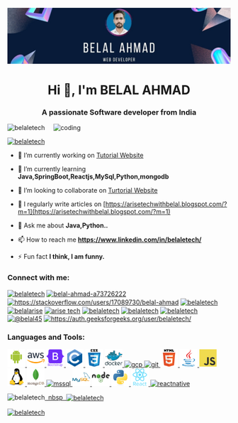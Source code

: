 ![logo](https://github.com/belaletech/belaletech/blob/main/1661613227382.jfif)
<h1 align="center">Hi 👋, I'm BELAL AHMAD</h1>
<h3 align="center">A passionate Software developer from India</h3>
<img align="right" alt="coding" width="400" src="https://user-images.githubusercontent.com/55389276/140866485-8fb1c876-9a8f-4d6a-98dc-08c4981eaf70.gif">

<p align="left"> <img src="https://komarev.com/ghpvc/?username=belaletech&label=Profile%20views&color=0e75b6&style=flat" alt="belaletech" /> </p>

<p align="left"> <a href="https://twitter.com/belaletech" target="blank"><img src="https://img.shields.io/twitter/follow/belaletech?logo=twitter&style=for-the-badge" alt="belaletech" /></a> </p>

- 🔭 I’m currently working on [Tutorial Website](https://belaletech.github.io/HTML-CSS/)

- 🌱 I’m currently learning **Java,SpringBoot,Reactjs,MySql,Python,mongodb**

- 👯 I’m looking to collaborate on [Turtorial Website](https://belaletech.github.io/HTML-CSS/)

- 📝 I regularly write articles on [https://arisetechwithbelal.blogspot.com/?m=1](https://arisetechwithbelal.blogspot.com/?m=1)

- 💬 Ask me about **Java,Python..**

- 📫 How to reach me **https://www.linkedin.com/in/belaletech/**

- ⚡ Fun fact **I think, I am funny.**

<h3 align="left">Connect with me:</h3>
<p align="left">
<a href="https://twitter.com/belaletech" target="blank"><img align="center" src="https://raw.githubusercontent.com/rahuldkjain/github-profile-readme-generator/master/src/images/icons/Social/twitter.svg" alt="belaletech" height="30" width="40" /></a>
<a href="https://linkedin.com/in/belal-ahmad-a73726222" target="blank"><img align="center" src="https://raw.githubusercontent.com/rahuldkjain/github-profile-readme-generator/master/src/images/icons/Social/linked-in-alt.svg" alt="belal-ahmad-a73726222" height="30" width="40" /></a>
<a href="https://stackoverflow.com/users/https://stackoverflow.com/users/17089730/belal-ahmad" target="blank"><img align="center" src="https://raw.githubusercontent.com/rahuldkjain/github-profile-readme-generator/master/src/images/icons/Social/stack-overflow.svg" alt="https://stackoverflow.com/users/17089730/belal-ahmad" height="30" width="40" /></a>
<a href="https://fb.com/belaletech" target="blank"><img align="center" src="https://raw.githubusercontent.com/rahuldkjain/github-profile-readme-generator/master/src/images/icons/Social/facebook.svg" alt="belaletech" height="30" width="40" /></a>
<a href="https://instagram.com/belalarise" target="blank"><img align="center" src="https://raw.githubusercontent.com/rahuldkjain/github-profile-readme-generator/master/src/images/icons/Social/instagram.svg" alt="belalarise" height="30" width="40" /></a>
<a href="https://www.youtube.com/c/arise tech" target="blank"><img align="center" src="https://raw.githubusercontent.com/rahuldkjain/github-profile-readme-generator/master/src/images/icons/Social/youtube.svg" alt="arise tech" height="30" width="40" /></a>
<a href="https://www.codechef.com/users/belaletech" target="blank"><img align="center" src="https://cdn.jsdelivr.net/npm/simple-icons@3.1.0/icons/codechef.svg" alt="belaletech" height="30" width="40" /></a>
<a href="https://www.hackerrank.com/belaletech" target="blank"><img align="center" src="https://raw.githubusercontent.com/rahuldkjain/github-profile-readme-generator/master/src/images/icons/Social/hackerrank.svg" alt="belaletech" height="30" width="40" /></a>
<a href="https://www.leetcode.com/belaletech" target="blank"><img align="center" src="https://raw.githubusercontent.com/rahuldkjain/github-profile-readme-generator/master/src/images/icons/Social/leet-code.svg" alt="belaletech" height="30" width="40" /></a>
<a href="https://www.hackerearth.com/@belal45" target="blank"><img align="center" src="https://raw.githubusercontent.com/rahuldkjain/github-profile-readme-generator/master/src/images/icons/Social/hackerearth.svg" alt="@belal45" height="30" width="40" /></a>
<a href="https://auth.geeksforgeeks.org/user/https://auth.geeksforgeeks.org/user/belaletech/" target="blank"><img align="center" src="https://raw.githubusercontent.com/rahuldkjain/github-profile-readme-generator/master/src/images/icons/Social/geeks-for-geeks.svg" alt="https://auth.geeksforgeeks.org/user/belaletech/" height="30" width="40" /></a>
</p>

<h3 align="left">Languages and Tools:</h3>
<p align="left"> <a href="https://developer.android.com" target="_blank" rel="noreferrer"> <img src="https://raw.githubusercontent.com/devicons/devicon/master/icons/android/android-original-wordmark.svg" alt="android" width="40" height="40"/> </a>  </a> <a href="https://aws.amazon.com" target="_blank" rel="noreferrer"> <img src="https://raw.githubusercontent.com/devicons/devicon/master/icons/amazonwebservices/amazonwebservices-original-wordmark.svg" alt="aws" width="40" height="40"/> </a>  </a> <a href="https://getbootstrap.com" target="_blank" rel="noreferrer"> <img src="https://raw.githubusercontent.com/devicons/devicon/master/icons/bootstrap/bootstrap-plain-wordmark.svg" alt="bootstrap" width="40" height="40"/> </a> <a href="https://www.cprogramming.com/" target="_blank" rel="noreferrer"> <img src="https://raw.githubusercontent.com/devicons/devicon/master/icons/c/c-original.svg" alt="c" width="40" height="40"/> </a>  </a> <a href="https://www.w3schools.com/css/" target="_blank" rel="noreferrer"> <img src="https://raw.githubusercontent.com/devicons/devicon/master/icons/css3/css3-original-wordmark.svg" alt="css3" width="40" height="40"/> </a> <a href="https://www.docker.com/" target="_blank" rel="noreferrer"> <img src="https://raw.githubusercontent.com/devicons/devicon/master/icons/docker/docker-original-wordmark.svg" alt="docker" width="40" height="40"/> </a>  </a> <a href="https://cloud.google.com" target="_blank" rel="noreferrer"> <img src="https://www.vectorlogo.zone/logos/google_cloud/google_cloud-icon.svg" alt="gcp" width="40" height="40"/> </a> <a href="https://git-scm.com/" target="_blank" rel="noreferrer"> <img src="https://www.vectorlogo.zone/logos/git-scm/git-scm-icon.svg" alt="git" width="40" height="40"/> </a> <a href="https://www.w3.org/html/" target="_blank" rel="noreferrer"> <img src="https://raw.githubusercontent.com/devicons/devicon/master/icons/html5/html5-original-wordmark.svg" alt="html5" width="40" height="40"/> </a> <a href="https://www.java.com" target="_blank" rel="noreferrer"> <img src="https://raw.githubusercontent.com/devicons/devicon/master/icons/java/java-original.svg" alt="java" width="40" height="40"/> </a> <a href="https://developer.mozilla.org/en-US/docs/Web/JavaScript" target="_blank" rel="noreferrer"> <img src="https://raw.githubusercontent.com/devicons/devicon/master/icons/javascript/javascript-original.svg" alt="javascript" width="40" height="40"/></a> <a href="https://www.linux.org/" target="_blank" rel="noreferrer"> <img src="https://raw.githubusercontent.com/devicons/devicon/master/icons/linux/linux-original.svg" alt="linux" width="40" height="40"/> </a> <a href="https://www.mongodb.com/" target="_blank" rel="noreferrer"> <img src="https://raw.githubusercontent.com/devicons/devicon/master/icons/mongodb/mongodb-original-wordmark.svg" alt="mongodb" width="40" height="40"/> </a> <a href="https://www.microsoft.com/en-us/sql-server" target="_blank" rel="noreferrer"> <img src="https://www.svgrepo.com/show/303229/microsoft-sql-server-logo.svg" alt="mssql" width="40" height="40"/> </a> <a href="https://www.mysql.com/" target="_blank" rel="noreferrer"> <img src="https://raw.githubusercontent.com/devicons/devicon/master/icons/mysql/mysql-original-wordmark.svg" alt="mysql" width="40" height="40"/> </a> <a href="https://nodejs.org" target="_blank" rel="noreferrer"> <img src="https://raw.githubusercontent.com/devicons/devicon/master/icons/nodejs/nodejs-original-wordmark.svg" alt="nodejs" width="40" height="40"/> </a>  </a> <a href="https://www.python.org" target="_blank" rel="noreferrer"> <img src="https://raw.githubusercontent.com/devicons/devicon/master/icons/python/python-original.svg" alt="python" width="40" height="40"/> </a> <a href="https://reactjs.org/" target="_blank" rel="noreferrer"> <img src="https://raw.githubusercontent.com/devicons/devicon/master/icons/react/react-original-wordmark.svg" alt="react" width="40" height="40"/> </a> <a href="https://reactnative.dev/" target="_blank" rel="noreferrer"> <img src="https://reactnative.dev/img/header_logo.svg" alt="reactnative" width="40" height="40"/> 

<p><img align="left" src="https://github-readme-stats.vercel.app/api/top-langs?username=belaletech&show_icons=true&locale=en&layout=compact" alt="belaletech" /></p>

<p>&nbsp nbsp &nbsp;<img align="center" src="https://github-readme-stats.vercel.app/api?username=belaletech&show_icons=true&locale=en" alt="belaletech" /></p>

<p><img align="center" src="https://github-readme-streak-stats.herokuapp.com/?user=belaletech&" alt="belaletech" /></p>
